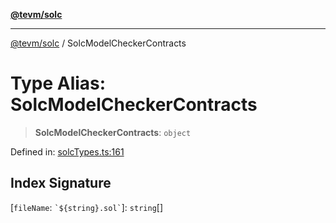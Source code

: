 [**@tevm/solc**](../README.md)

***

[@tevm/solc](../globals.md) / SolcModelCheckerContracts

# Type Alias: SolcModelCheckerContracts

> **SolcModelCheckerContracts**: `object`

Defined in: [solcTypes.ts:161](https://github.com/evmts/tevm-monorepo/blob/main/bundler-packages/solc/src/solcTypes.ts#L161)

## Index Signature

\[`fileName`: `` `${string}.sol` ``\]: `string`[]
